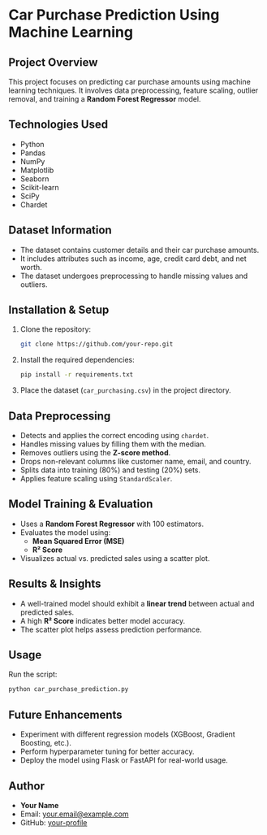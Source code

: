 # **Car Purchase Prediction Using Machine Learning**

## **Project Overview**

This project focuses on predicting car purchase amounts using machine learning techniques. It involves data preprocessing, feature scaling, outlier removal, and training a **Random Forest Regressor** model.

## **Technologies Used**

- Python
- Pandas
- NumPy
- Matplotlib
- Seaborn
- Scikit-learn
- SciPy
- Chardet

## **Dataset Information**

- The dataset contains customer details and their car purchase amounts.
- It includes attributes such as income, age, credit card debt, and net worth.
- The dataset undergoes preprocessing to handle missing values and outliers.

## **Installation & Setup**

1. Clone the repository:
   ```bash
   git clone https://github.com/your-repo.git
   ```
2. Install the required dependencies:
   ```bash
   pip install -r requirements.txt
   ```
3. Place the dataset (`car_purchasing.csv`) in the project directory.

## **Data Preprocessing**

- Detects and applies the correct encoding using `chardet`.
- Handles missing values by filling them with the median.
- Removes outliers using the **Z-score method**.
- Drops non-relevant columns like customer name, email, and country.
- Splits data into training (80%) and testing (20%) sets.
- Applies feature scaling using `StandardScaler`.

## **Model Training & Evaluation**

- Uses a **Random Forest Regressor** with 100 estimators.
- Evaluates the model using:
  - **Mean Squared Error (MSE)**
  - **R² Score**
- Visualizes actual vs. predicted sales using a scatter plot.

## **Results & Insights**

- A well-trained model should exhibit a **linear trend** between actual and predicted sales.
- A high **R² Score** indicates better model accuracy.
- The scatter plot helps assess prediction performance.

## **Usage**

Run the script:
```bash
python car_purchase_prediction.py
```

## **Future Enhancements**

- Experiment with different regression models (XGBoost, Gradient Boosting, etc.).
- Perform hyperparameter tuning for better accuracy.
- Deploy the model using Flask or FastAPI for real-world usage.

## **Author**

- **Your Name**
- Email: your.email@example.com
- GitHub: [your-profile](https://github.com/your-profile)
